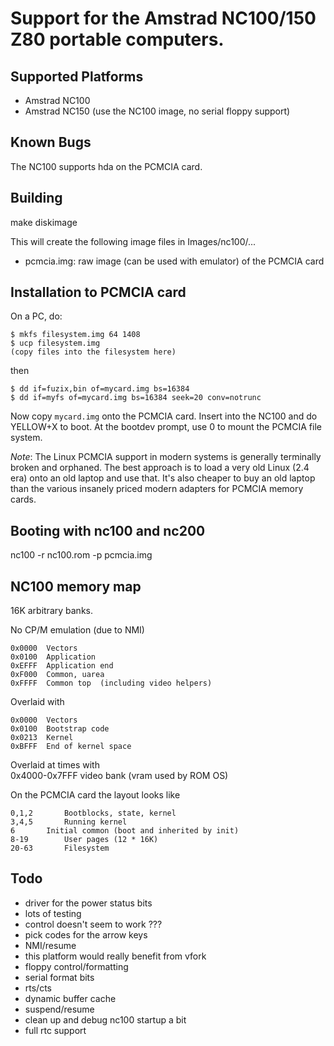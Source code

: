 # Support for the Amstrad NC100/150 Z80 portable computers.

## Supported Platforms

* Amstrad NC100
* Amstrad NC150	(use the NC100 image, no serial floppy support)

## Known Bugs

The NC100 supports hda on the PCMCIA card. 

## Building

make diskimage

This will create the following image files in Images/nc100/...

* pcmcia.img: raw image (can be used with emulator) of the PCMCIA card

## Installation to PCMCIA card

On a PC, do:

    $ mkfs filesystem.img 64 1408  
    $ ucp filesystem.img  
    (copy files into the filesystem here)  

then

    $ dd if=fuzix,bin of=mycard.img bs=16384  
    $ dd if=myfs of=mycard.img bs=16384 seek=20 conv=notrunc  

Now copy `mycard.img` onto the PCMCIA card. Insert into the NC100 and do
YELLOW+X to boot. At the bootdev prompt, use 0 to mount the PCMCIA file
system.

*Note*: The Linux PCMCIA support in modern systems is generally terminally
broken and orphaned. The best approach is to load a very old Linux (2.4 era)
onto an old laptop and use that. It's also cheaper to buy an old laptop than
the various insanely priced modern adapters for PCMCIA memory cards.

## Booting with nc100 and nc200

nc100 -r nc100.rom -p pcmcia.img

## NC100 memory map

16K arbitrary banks.

No CP/M emulation (due to NMI)

	0x0000	Vectors  
	0x0100  Application  
	0xEFFF  Application end  
	0xF000  Common, uarea  
	0xFFFF	Common top  (including video helpers)  

Overlaid with

	0x0000	Vectors  
	0x0100  Bootstrap code  
	0x0213	Kernel  
	0xBFFF  End of kernel space  

Overlaid at times with  
	0x4000-0x7FFF video bank (vram used by ROM OS)

On the PCMCIA card the layout looks like

	0,1,2		Bootblocks, state, kernel  
	3,4,5		Running kernel  
	6		Initial common (boot and inherited by init)  
	8-19		User pages (12 * 16K)  
	20-63		Filesystem  


## Todo

- driver for the power status bits
- lots of testing
- control doesn't seem to work ???
- pick codes for the arrow keys
- NMI/resume
- this platform would really benefit from vfork 
- floppy control/formatting
- serial format bits
- rts/cts
- dynamic buffer cache
- suspend/resume
- clean up and debug nc100 startup a bit
- full rtc support
